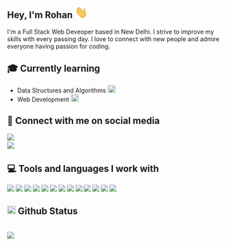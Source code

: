 <h2> Hey, I'm Rohan <img src="https://raw.githubusercontent.com/ABSphreak/ABSphreak/master/gifs/Hi.gif" width="30px"> </h2>
I'm a Full Stack Web Deveoper based in New Delhi. I strive to improve my skills with every passing day. I love to connect with new people and admire everyone having passion for coding.

<br/>



## 🎓 Currently learning 
  * Data Structures and Algorithms <img height=18 width=18 src="https://img.icons8.com/color/48/000000/c-plus-plus-logo.png"/>
  * Web Development  <img height=18 width=18 src="https://img.icons8.com/color/48/000000/html-5.png"/><img height=16 width=16 src="https://img.icons8.com/color/48/000000/css3.png"/>

  
## 📲 Connect with me on social media 
<p align="left">
<a target="_blank"href="https://www.linkedin.com/in/rohan-kumar-a0b898194/"><img src="https://img.shields.io/badge/linkedin-%230077B5.svg?&style=for-the-badge&logo=linkedin&logoColor=white" /></a>&nbsp;&nbsp;&nbsp;&nbsp;<br/>
  <a target="_blank"href="https://github.com/RohanKumar01"><img src="https://img.shields.io/badge/GitHub-black.svg?&style=for-the-badge&logo=github&logoColor=white" /></a>&nbsp;&nbsp;&nbsp;&nbsp;<br/>
 
</p>

## 💻 Tools and languages I work with
<div align items="left">
<img src="https://img.icons8.com/color/48/000000/c-programming.png"/>
<img src="https://img.icons8.com/color/48/000000/c-plus-plus-logo.png"/>
 <img src="https://img.icons8.com/color/48/000000/python.png"/>
<img src="https://img.icons8.com/color/48/000000/html-5.png"/>
<img src="https://img.icons8.com/color/48/000000/css3.png"/>
 <img src="https://img.icons8.com/color/48/000000/javascript.png"/>
<img src="https://img.icons8.com/color/48/000000/react-native.png"/> 
<img src="https://img.icons8.com/color/48/000000/nodejs.png"/>
<img src="https://img.icons8.com/color/48/000000/mongodb.png"/> 
<img src="https://www.vectorlogo.zone/logos/expressjs/expressjs-icon.svg"/>
<img src="https://img.icons8.com/color/48/000000/visual-studio-code-2019.png"/>
<img src="https://img.icons8.com/color/48/000000/git.png"/>
<img src="https://img.icons8.com/ios-filled/50/000000/github.png"/>

</div>

## <img width="20" height="20" src="https://img.icons8.com/color/48/000000/github-2.png"/> Github Status
<br/>
<a href="https://github.com/RohanKumar01">
  <img align="center" src="https://github-readme-stats.vercel.app/api/top-langs/?username=RohanKumar01&theme=dark&hide_langs_below=1" />
</a>

<br/>






<!---
RohanKumar01/RohanKumar01 is a ✨ special ✨ repository because its `README.md` (this file) appears on your GitHub profile.
You can click the Preview link to take a look at your changes.
--->
